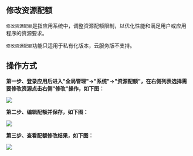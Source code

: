 修改资源配额
---

`修改资源配额`是指应用系统中，调整资源配额限制，以优化性能和满足用户或应用程序的资源要求。

`修改资源配额`功能只适用于私有化版本，云服务版不支持。

## 操作方式

**第一步、登录应用后进入"全局管理"->"系统"->"资源配额"，在右侧列表选择需要修改资源点击右侧"修改"操作，如下图：**

![](https://bj-c1-prod-files.xcan.cloud/storage/pubapi/v1/file/quota-edit.png?fid=207887511026925837&fpt=SCZQsQfaLANGe2N76hktMFhEefrQyeZtlmgFBdPF)

**第二步、编辑配额并保存，如下图：**

![](https://bj-c1-prod-files.xcan.cloud/storage/pubapi/v1/file/quota-editinfo.png?fid=207887511026925839&fpt=Scf0563e6FEMoijlzWchEzibJE1ljtvbynG7xko6)

**第三步、查看配额修改结果，如下图：**

![](https://bj-c1-prod-files.xcan.cloud/storage/pubapi/v1/file/quota-list.png?fid=207887511026925841&fpt=ibQTJsA4ty4dEmnbYvD3VPv5bSzcEmmfWiUehG0b)
